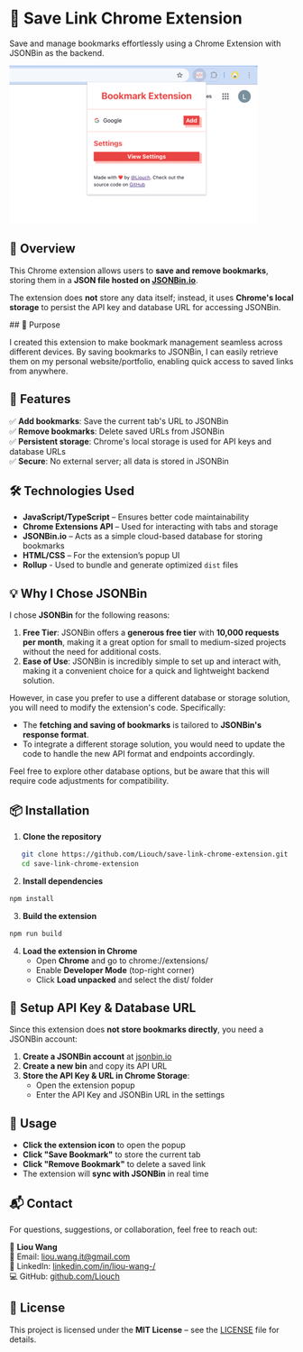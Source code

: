 # 📌 Save Link Chrome Extension

Save and manage bookmarks effortlessly using a Chrome Extension with JSONBin as the backend.

![Save link screenshot](./images//Save%20link%20chrome%20extension%20screenshot.png)

## 🚀 Overview

This Chrome extension allows users to **save and remove bookmarks**, storing them in a **JSON file hosted on [JSONBin.io](https://jsonbin.io/)**.

The extension does **not** store any data itself; instead, it uses **Chrome's local storage** to persist the API key and database URL for accessing JSONBin.

## 🎯 Purpose

I created this extension to make bookmark management seamless across different devices. By saving bookmarks to JSONBin, I can easily retrieve them on my personal website/portfolio, enabling quick access to saved links from anywhere.

## 🔧 Features

✅ **Add bookmarks**: Save the current tab's URL to JSONBin  
✅ **Remove bookmarks**: Delete saved URLs from JSONBin  
✅ **Persistent storage**: Chrome's local storage is used for API keys and database URLs  
✅ **Secure**: No external server; all data is stored in JSONBin

## 🛠️ Technologies Used

- **JavaScript/TypeScript** – Ensures better code maintainability
- **Chrome Extensions API** – Used for interacting with tabs and storage
- **JSONBin.io** – Acts as a simple cloud-based database for storing bookmarks
- **HTML/CSS** – For the extension’s popup UI
- **Rollup** - Used to bundle and generate optimized `dist` files

## 💡 Why I Chose JSONBin

I chose **JSONBin** for the following reasons:

1. **Free Tier**: JSONBin offers a **generous free tier** with **10,000 requests per month**, making it a great option for small to medium-sized projects without the need for additional costs.
2. **Ease of Use**: JSONBin is incredibly simple to set up and interact with, making it a convenient choice for a quick and lightweight backend solution.

However, in case you prefer to use a different database or storage solution, you will need to modify the extension's code. Specifically:

- The **fetching and saving of bookmarks** is tailored to **JSONBin's response format**.
- To integrate a different storage solution, you would need to update the code to handle the new API format and endpoints accordingly.

Feel free to explore other database options, but be aware that this will require code adjustments for compatibility.

## 📦 Installation

1. **Clone the repository**

```sh
   git clone https://github.com/Liouch/save-link-chrome-extension.git
   cd save-link-chrome-extension
```

2. **Install dependencies**

```sh
npm install
```

3. **Build the extension**

```sh
npm run build
```

4. **Load the extension in Chrome**
   - Open **Chrome** and go to chrome://extensions/
   - Enable **Developer Mode** (top-right corner)
   - Click **Load unpacked** and select the dist/ folder

## 🔑 Setup API Key & Database URL

Since this extension does **not store bookmarks directly**, you need a JSONBin account:

1. **Create a JSONBin account** at [jsonbin.io](https://jsonbin.io/)
2. **Create a new bin** and copy its API URL
3. **Store the API Key & URL in Chrome Storage**:
   - Open the extension popup
   - Enter the API Key and JSONBin URL in the settings

## 🎯 Usage

- **Click the extension icon** to open the popup
- **Click "Save Bookmark"** to store the current tab
- **Click "Remove Bookmark"** to delete a saved link
- The extension will **sync with JSONBin** in real time

## 📬 Contact

For questions, suggestions, or collaboration, feel free to reach out:

👤 **Liou Wang**  
📧 Email: [liou.wang.it@gmail.com](mailto:liou.wang.it@gmail.com)  
🔗 LinkedIn: [linkedin.com/in/liou-wang-/](https://www.linkedin.com/in/liou-wang-/)  
💻 GitHub: [github.com/Liouch](https://github.com/Liouch)

## 📜 License

This project is licensed under the **MIT License** – see the [LICENSE](/license.txt) file for details.
